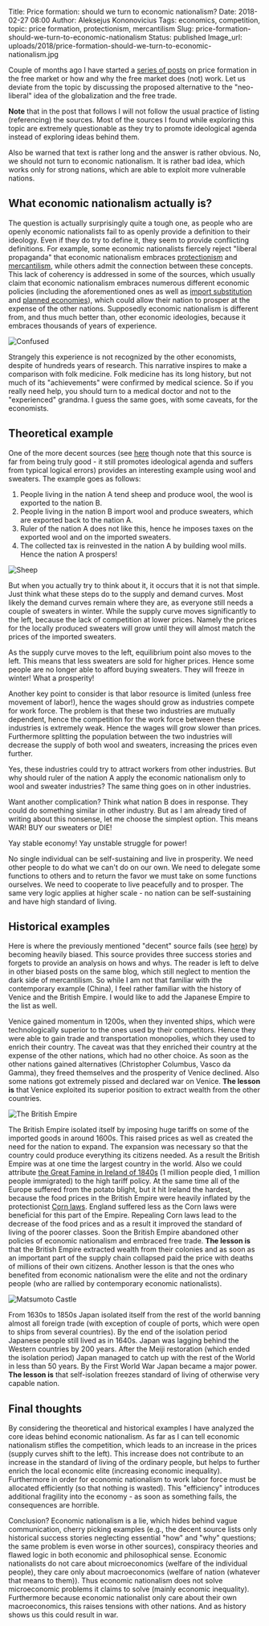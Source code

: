 Title: Price formation: should we turn to economic nationalism?
Date: 2018-02-27 08:00
Author: Aleksejus Kononovicius
Tags: economics, competition, topic: price formation, protectionism, mercantilism
Slug: price-formation-should-we-turn-to-economic-nationalism
Status: published
Image_url: uploads/2018/price-formation-should-we-turn-to-economic-nationalism.jpg

Couple of months ago I have started a [series of posts](/tag/topic-price-formation/)
on price formation in the free market or how and why the free market does (not) work.
Let us deviate from the topic by discussing the proposed alternative to
the "neo-liberal" idea of the globalization and the free trade.

**Note** that in the post that follows I will not follow the usual practice of
listing (referencing) the sources. Most of the sources I found while exploring this
topic are extremely questionable as they try to promote ideological agenda
instead of exploring ideas behind them.

Also be warned that text is rather long and the answer is rather obvious. No,
we should not turn to economic nationalism. It is rather bad idea, which works
only for strong nations, which are able to exploit more vulnerable nations.<!--more-->

## What economic nationalism actually is?

The question is actually surprisingly quite a tough one,
as people who are openly economic nationalists fail to as openly provide
a definition to their ideology. Even if they do try to define it, they seem to
provide conflicting definitions. For example, some economic nationalists
fiercely reject "liberal propaganda" that economic nationalism embraces
[protectionism](https://en.wikipedia.org/wiki/Protectionism) and
[mercantilism](https://en.wikipedia.org/wiki/Mercantilism), while others admit
the connection between these concepts. This lack of coherency is addressed in
some of the sources, which usually claim that economic nationalism embraces
numerous different economic policies (including the aforementioned ones as well as
[import substitution](https://en.wikipedia.org/wiki/Import_substitution_industrialization)
and [planned economies](https://en.wikipedia.org/wiki/Planned_economy)), which
could allow their nation to prosper at the expense of the other nations.
Supposedly economic nationalism is different from, and thus much better than,
other economic ideologies, because it embraces thousands of years of experience.

![Confused]({static}/uploads/2018/price-formation-should-we-turn-to-economic-nationalism.jpg)

Strangely this experience is not recognized by the other economists, despite of
hundreds years of research. This narrative inspires to make a comparison with folk
medicine. Folk medicine has its long history, but not much of its "achievements"
were confirmed by medical science. So if you really need help, you should turn
to a medical doctor and not to the "experienced" grandma. I guess the same goes,
with some caveats, for the economists.

## Theoretical example

One of the more decent sources (see
[here](https://nationaleconomicseditorial.com/2017/03/21/economic-nationalism/)
though note that this source is far from being truly good - it still promotes
ideological agenda and suffers from typical logical errors)
provides an interesting example using wool and sweaters. The example goes as
follows:

1. People living in the nation A tend sheep and produce wool, the wool is exported
to the nation B.
1. People living in the nation B import wool and produce sweaters, which are exported
back to the nation A.
1. Ruler of the nation A does not like this, hence he imposes taxes on the exported wool
and on the imported sweaters.
1. The collected tax is reinvested in the nation A by building wool mills. Hence the
nation A prospers!

![Sheep]({static}/uploads/2018/sheep-pixabay-cc0.jpg)

But when you actually try to think about it, it occurs that it is not that
simple. Just think what these steps do to the supply and demand curves.
Most likely the demand curves remain where they are, as everyone still needs a
couple of sweaters in winter. While the supply curve moves significantly to the
left, because the lack of competition at lower prices. Namely the prices for the
locally produced sweaters will grow until they will almost match the prices of the
imported sweaters.

As the supply curve moves to the left, equilibrium point also moves to the left.
This means that less sweaters are sold for higher prices. Hence some people are
no longer able to afford buying sweaters. They will freeze in winter!
What a prosperity!

Another key point to consider is that labor resource is limited (unless free
movement of labor!), hence the wages should grow as industries compete for work
force. The problem is that these two industries are mutually dependent, hence
the competition for the work force between these industries is extremely weak.
Hence the wages will grow slower than prices. Furthermore splitting the
population between the two industries will decrease the supply of both wool
and sweaters, increasing the prices even further.

Yes, these industries could try to attract workers from other industries. But
why should ruler of the nation A apply the economic nationalism only to wool
and sweater industries? The same thing goes on in other industries.

Want another complication? Think what nation B does in response. They could
do something similar in other industry. But as I am already tired of writing
about this nonsense, let me choose the simplest option. This means WAR!
BUY our sweaters or DIE!

Yay stable economy! Yay unstable struggle for power!

No single individual can be self-sustaining and live in prosperity. We need
other people to do what we can't do on our own. We need to delegate some
functions to others and to return the favor we must take on some functions
ourselves. We need to cooperate to live peacefully and to prosper.
The same very logic applies at higher scale - no nation can be self-sustaining
and have high standard of living.

## Historical examples

Here is where the previously mentioned "decent" source fails (see
[here](https://nationaleconomicseditorial.com/2017/03/21/economic-nationalism/))
by becoming heavily biased. This source provides three success stories and forgets
to provide an analysis on hows and whys. The reader is left to delve in other
biased posts on the same blog, which still neglect to mention the dark side
of mercantilism. So while I am not that familiar with the contemporary
example (China), I feel rather familiar with
the history of Venice and the British Empire. I would like to add the Japanese
Empire to the list as well.

Venice gained momentum in 1200s, when they invented ships, which were
technologically superior to the ones used by their competitors. Hence they were
able to gain trade and transportation monopolies, which they used to enrich
their country. The caveat was that they enriched their country at the expense
of the other nations, which had no other choice. As soon as the other nations
gained alternatives (Christopher Columbus, Vasco da Gamma), they freed
themselves and the prosperity of Venice declined. Also some nations got
extremely pissed and declared war on Venice. **The lesson is** that Venice
exploited its superior position to extract wealth from the other countries.

![The British Empire]({static}/uploads/2018/british-empire-1920-pixabay-cc0.jpg)

The British Empire isolated itself by imposing huge tariffs on some of the imported
goods in around 1600s. This raised prices as well as created the need for the
nation to expand. The expansion was necessary so that the country could produce
everything its citizens needed. As a result the British Empire was at one time the
largest country in the world. Also we could attribute
[the Great Famine in Ireland of 1840s](https://en.wikipedia.org/wiki/Great_Famine_%28Ireland%29)
(1 million people died, 1 million people immigrated) to the high tariff policy.
At the same time all of the Europe suffered from the potato blight, but it hit
Ireland the hardest, because the food prices in the British Empire were heavily
inflated by the protectionist [Corn laws](https://en.wikipedia.org/wiki/Corn_Laws).
England suffered less as the Corn laws were beneficial for this part of the
Empire. Repealing Corn laws lead to the decrease of the food prices and as a
result it improved the standard of living of the poorer classes. Soon the British
Empire abandoned other policies of economic nationalism and embraced free
trade. **The lesson is** that the British Empire extracted wealth from their
colonies and as soon as an important part of the supply chain collapsed paid
the price with deaths of millions of their own citizens. Another lesson is that
the ones who benefited from economic nationalism were the elite and not the
ordinary people (who are rallied by contemporary economic nationalists).

![Matsumoto Castle]({static}/uploads/2018/matsumoto-castle-pixabay-cc0.jpg)

From 1630s to 1850s Japan isolated itself from the rest of the world banning
almost all foreign trade (with exception of couple of ports, which were open to
ships from several countries). By the end of the isolation period Japanese
people still lived as in 1640s. Japan was lagging behind the Western countries
by 200 years. After the Meiji restoration (which ended the isolation period)
Japan managed to catch up with the rest of the World in less than 50 years.
By the First World War Japan became a major power. **The lesson is** that
self-isolation freezes standard of living of otherwise very capable nation.

## Final thoughts

By considering the theoretical and historical examples I have analyzed the core ideas
behind economic nationalism. As far as I can tell economic nationalism stifles
the competition, which leads to an increase in the prices (supply curves shift
to the left). This increase does not contribute to an increase in the standard of
living of the ordinary people, but helps to further enrich the local economic
elite (increasing economic inequality). Furthermore in order for economic
nationalism to work labor force must be
allocated efficiently (so that nothing is wasted). This "efficiency" introduces
additional fragility into the economy - as soon as something fails, the
consequences are horrible.

Conclusion? Economic nationalism is a lie, which hides behind vague
communication, cherry picking examples (e.g., the decent source lists only
historical success stories neglecting essential "how" and "why" questions; the
same problem is even worse in other sources),
conspiracy theories and flawed logic in both economic and philosophical
sense. Economic nationalists do not care about microeconomics
(welfare of the individual people), they care only about macroeconomics (welfare
of nation (whatever that means to them)). Thus economic nationalism does not
solve microeconomic problems it claims to solve (mainly economic inequality).
Furthermore because economic nationalist only care about their own
macroeconomics, this raises tensions with other nations. And as history shows
us this could result in war.
